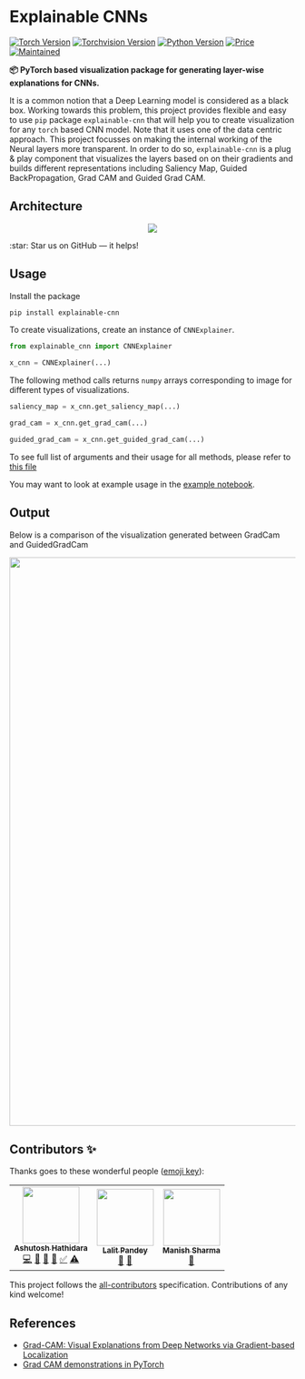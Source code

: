 # Explainable CNNs
[![Torch Version](https://img.shields.io/badge/torch->=1.10.0-61DAFB.svg?style=flat-square)](#torch) [![Torchvision Version](https://img.shields.io/badge/torchvision->=0.2.2-yellow.svg?style=flat-square)](#torchvision) [![Python Version](https://img.shields.io/badge/python->=3.6-blue.svg?style=flat-square)](#python) [![Price](https://img.shields.io/badge/price-free-ff69b4.svg?style=flat-square)](#price) [![Maintained](https://img.shields.io/badge/maintained-yes-green.svg?style=flat-square)](#maintained)

**📦 PyTorch based visualization package for generating layer-wise explanations for CNNs.**

It is a common notion that a Deep Learning model is considered as a black box. Working towards this problem, this project provides flexible and easy to use `pip` package `explainable-cnn` that will help you to create visualization for any `torch` based CNN model. Note that it uses one of the data centric approach. This project focusses on making the internal working of the Neural layers more transparent. In order to do so, `explainable-cnn` is a plug & play component that visualizes the layers based on on their gradients and builds different representations including Saliency Map, Guided BackPropagation, Grad CAM and Guided Grad CAM. 

## Architecture

<p align="center">
<img src = "https://github.com/ashutosh1919/explainable-cnn/blob/main/data/architecture.png"></img>
</p>
:star: Star us on GitHub — it helps!

## Usage

Install the package 

```bash
pip install explainable-cnn
```

To create visualizations, create an instance of `CNNExplainer`.

```python
from explainable_cnn import CNNExplainer

x_cnn = CNNExplainer(...)
```

The following method calls returns `numpy` arrays corresponding to image for different types of visualizations.

```python
saliency_map = x_cnn.get_saliency_map(...)

grad_cam = x_cnn.get_grad_cam(...)

guided_grad_cam = x_cnn.get_guided_grad_cam(...)
```

<p>To see full list of arguments and their usage for all methods, please refer to <a href="https://github.com/ashutosh1919/explainable-cnn/blob/main/src/explainable_cnn/explainers/cnn_explainer.py">this file</a></p>
<p>You may want to look at example usage in the <a href="https://github.com/ashutosh1919/explainable-cnn/blob/main/examples/explainable_cnn_usage.ipynb">example notebook</a>.</p>

## Output
<p>Below is a comparison of the visualization generated between GradCam and GuidedGradCam </p>

<p align="center"> 
    <img src="https://github.com/ashutosh1919/explainable-cnn/blob/main/data/outputs/explainable-cnn-output.png" align="center" height="1000px"></img>
</p>

## Contributors ✨

Thanks goes to these wonderful people ([emoji key](https://allcontributors.org/docs/en/emoji-key)):

<!-- ALL-CONTRIBUTORS-LIST:START - Do not remove or modify this section -->
<!-- prettier-ignore-start -->
<!-- markdownlint-disable -->
<table>
  <tr>
    <td align="center"><a href="https://github.com/ashutosh1919"><img src="https://avatars.githubusercontent.com/u/20843596?v=4?s=100" width="100px;" alt=""/><br /><sub><b>Ashutosh Hathidara</b></sub></a><br /><a href="https://github.com/ashutosh1919/explainable-cnn/commits?author=ashutosh1919" title="Code">💻</a> <a href="#design-ashutosh1919" title="Design">🎨</a> <a href="#research-ashutosh1919" title="Research">🔬</a> <a href="#maintenance-ashutosh1919" title="Maintenance">🚧</a> <a href="#tutorial-ashutosh1919" title="Tutorials">✅</a> <a href="https://github.com/ashutosh1919/explainable-cnn/commits?author=ashutosh1919" title="Tests">⚠️</a></td>
    <td align="center"><a href="https://github.com/L-Pandey"><img src="https://avatars.githubusercontent.com/u/90662028?v=4?s=100" width="100px;" alt=""/><br /><sub><b>Lalit Pandey</b></sub></a><br /><a href="#research-L-Pandey" title="Research">🔬</a> <a href="https://github.com/ashutosh1919/explainable-cnn/commits?author=L-Pandey" title="Documentation">📖</a></td>
    <td align="center"><a href="https://www.linkedin.com/in/manish-sharma-355ba3189/"><img src="https://avatars.githubusercontent.com/u/56771432?v=4?s=100" width="100px;" alt=""/><br /><sub><b>Manish Sharma</b></sub></a><br /><a href="https://github.com/ashutosh1919/explainable-cnn/commits?author=MANISH007700" title="Documentation">📖</a></td>
  </tr>
</table>

<!-- markdownlint-restore -->
<!-- prettier-ignore-end -->

<!-- ALL-CONTRIBUTORS-LIST:END -->

This project follows the [all-contributors](https://github.com/all-contributors/all-contributors) specification. Contributions of any kind welcome!

## References

- [Grad-CAM: Visual Explanations from Deep Networks via Gradient-based Localization](https://arxiv.org/pdf/1610.02391.pdf)
- [Grad CAM demonstrations in PyTorch](https://github.com/kazuto1011/grad-cam-pytorch)
